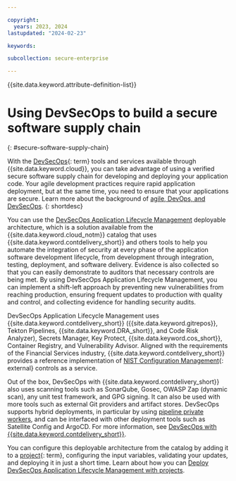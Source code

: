 ```yaml
---

copyright:
  years: 2023, 2024
lastupdated: "2024-02-23"

keywords:

subcollection: secure-enterprise

---
```


{{site.data.keyword.attribute-definition-list}}

# Using DevSecOps to build a secure software supply chain
{: #secure-software-supply-chain}

With the [DevSecOps](#x9892260){: term} tools and services available through {{site.data.keyword.cloud}}, you can take advantage of using a verified secure software supply chain for developing and deploying your application code. Your agile development practices require rapid application deployment, but at the same time, you need to ensure that your applications are secure. Learn more about the background of [agile, DevOps, and DevSecOps](/docs/devsecops?topic=devsecops-devsecops_intro#devsecops-background).
{: shortdesc}

You can use the [DevSecOps Application Lifecycle Management](/docs/devsecops-alm?topic=devsecops-alm-devsecops-alm-overview) deployable architecture, which is a solution available from the {{site.data.keyword.cloud_notm}} catalog that uses {{site.data.keyword.contdelivery_short}} and others tools to help you automate the integration of security at every phase of the application software development lifecycle, from development through integration, testing, deployment, and software delivery. Evidence is also collected so that you can easily demonstrate to auditors that necessary controls are being met. By using DevSecOps Application Lifecycle Management, you can implement a shift-left approach by preventing new vulnerabilities from reaching production, ensuring frequent updates to production with quality and control, and collecting evidence for handling security audits.

DevSecOps Application Lifecycle Management uses {{site.data.keyword.contdelivery_short}} ({{site.data.keyword.gitrepos}}, Tekton Pipelines, {{site.data.keyword.DRA_short}}, and Code Risk Analyzer), Secrets Manager, Key Protect, {{site.data.keyword.cos_short}}, Container Registry, and Vulnerability Advisor. Aligned with the requirements of the Financial Services industry, {{site.data.keyword.contdelivery_short}} provides a reference implementation of [NIST Configuration Management](https://csrc.nist.gov/projects/cprt/catalog#/cprt/framework/version/SP_800_53_5_1_1/home){: external} controls as a service.

Out of the box, DevSecOps with {{site.data.keyword.contdelivery_short}} also uses scanning tools such as SonarQube, Gosec, OWASP Zap (dynamic scan), any unit test framework, and GPG signing. It can also be used with more tools such as external Git providers and artifact stores. DevSecOps supports hybrid deployments, in particular by using [pipeline private workers](/docs/ContinuousDelivery?topic=ContinuousDelivery-private-workers), and can be interfaced with other deployment tools such as Satellite Config and ArgoCD. For more information, see [DevSecOps with {{site.data.keyword.contdelivery_short}}](/docs/devsecops?topic=devsecops-devsecops_intro).

You can configure this deployable architecture from the catalog by adding it to a [project](#x2035151){: term}, configuring the input variables, validating your updates, and deploying it in just a short time. Learn about how you can [Deploy DevSecOps Application Lifecycle Management with projects](/docs/devsecops-alm?topic=devsecops-alm-devsecops-alm-proj).

